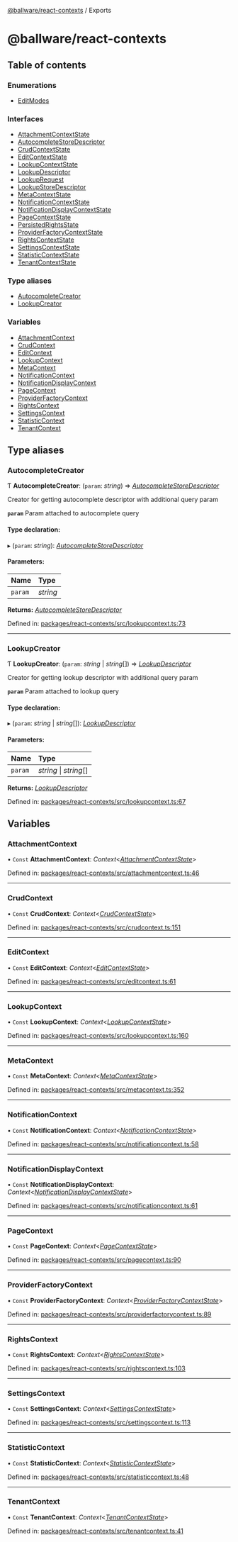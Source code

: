 [@ballware/react-contexts](README.md) / Exports

# @ballware/react-contexts

## Table of contents

### Enumerations

- [EditModes](enums/editmodes.md)

### Interfaces

- [AttachmentContextState](interfaces/attachmentcontextstate.md)
- [AutocompleteStoreDescriptor](interfaces/autocompletestoredescriptor.md)
- [CrudContextState](interfaces/crudcontextstate.md)
- [EditContextState](interfaces/editcontextstate.md)
- [LookupContextState](interfaces/lookupcontextstate.md)
- [LookupDescriptor](interfaces/lookupdescriptor.md)
- [LookupRequest](interfaces/lookuprequest.md)
- [LookupStoreDescriptor](interfaces/lookupstoredescriptor.md)
- [MetaContextState](interfaces/metacontextstate.md)
- [NotificationContextState](interfaces/notificationcontextstate.md)
- [NotificationDisplayContextState](interfaces/notificationdisplaycontextstate.md)
- [PageContextState](interfaces/pagecontextstate.md)
- [PersistedRightsState](interfaces/persistedrightsstate.md)
- [ProviderFactoryContextState](interfaces/providerfactorycontextstate.md)
- [RightsContextState](interfaces/rightscontextstate.md)
- [SettingsContextState](interfaces/settingscontextstate.md)
- [StatisticContextState](interfaces/statisticcontextstate.md)
- [TenantContextState](interfaces/tenantcontextstate.md)

### Type aliases

- [AutocompleteCreator](modules.md#autocompletecreator)
- [LookupCreator](modules.md#lookupcreator)

### Variables

- [AttachmentContext](modules.md#attachmentcontext)
- [CrudContext](modules.md#crudcontext)
- [EditContext](modules.md#editcontext)
- [LookupContext](modules.md#lookupcontext)
- [MetaContext](modules.md#metacontext)
- [NotificationContext](modules.md#notificationcontext)
- [NotificationDisplayContext](modules.md#notificationdisplaycontext)
- [PageContext](modules.md#pagecontext)
- [ProviderFactoryContext](modules.md#providerfactorycontext)
- [RightsContext](modules.md#rightscontext)
- [SettingsContext](modules.md#settingscontext)
- [StatisticContext](modules.md#statisticcontext)
- [TenantContext](modules.md#tenantcontext)

## Type aliases

### AutocompleteCreator

Ƭ **AutocompleteCreator**: (`param`: *string*) => [*AutocompleteStoreDescriptor*](interfaces/autocompletestoredescriptor.md)

Creator for getting autocomplete descriptor with additional query param

**`param`** Param attached to autocomplete query

#### Type declaration:

▸ (`param`: *string*): [*AutocompleteStoreDescriptor*](interfaces/autocompletestoredescriptor.md)

#### Parameters:

Name | Type |
:------ | :------ |
`param` | *string* |

**Returns:** [*AutocompleteStoreDescriptor*](interfaces/autocompletestoredescriptor.md)

Defined in: [packages/react-contexts/src/lookupcontext.ts:73](https://github.com/ballware/ballware-client/blob/88ab695/packages/react-contexts/src/lookupcontext.ts#L73)

___

### LookupCreator

Ƭ **LookupCreator**: (`param`: *string* \| *string*[]) => [*LookupDescriptor*](interfaces/lookupdescriptor.md)

Creator for getting lookup descriptor with additional query param

**`param`** Param attached to lookup query

#### Type declaration:

▸ (`param`: *string* \| *string*[]): [*LookupDescriptor*](interfaces/lookupdescriptor.md)

#### Parameters:

Name | Type |
:------ | :------ |
`param` | *string* \| *string*[] |

**Returns:** [*LookupDescriptor*](interfaces/lookupdescriptor.md)

Defined in: [packages/react-contexts/src/lookupcontext.ts:67](https://github.com/ballware/ballware-client/blob/88ab695/packages/react-contexts/src/lookupcontext.ts#L67)

## Variables

### AttachmentContext

• `Const` **AttachmentContext**: *Context*<[*AttachmentContextState*](interfaces/attachmentcontextstate.md)\>

Defined in: [packages/react-contexts/src/attachmentcontext.ts:46](https://github.com/ballware/ballware-client/blob/88ab695/packages/react-contexts/src/attachmentcontext.ts#L46)

___

### CrudContext

• `Const` **CrudContext**: *Context*<[*CrudContextState*](interfaces/crudcontextstate.md)\>

Defined in: [packages/react-contexts/src/crudcontext.ts:151](https://github.com/ballware/ballware-client/blob/88ab695/packages/react-contexts/src/crudcontext.ts#L151)

___

### EditContext

• `Const` **EditContext**: *Context*<[*EditContextState*](interfaces/editcontextstate.md)\>

Defined in: [packages/react-contexts/src/editcontext.ts:61](https://github.com/ballware/ballware-client/blob/88ab695/packages/react-contexts/src/editcontext.ts#L61)

___

### LookupContext

• `Const` **LookupContext**: *Context*<[*LookupContextState*](interfaces/lookupcontextstate.md)\>

Defined in: [packages/react-contexts/src/lookupcontext.ts:160](https://github.com/ballware/ballware-client/blob/88ab695/packages/react-contexts/src/lookupcontext.ts#L160)

___

### MetaContext

• `Const` **MetaContext**: *Context*<[*MetaContextState*](interfaces/metacontextstate.md)\>

Defined in: [packages/react-contexts/src/metacontext.ts:352](https://github.com/ballware/ballware-client/blob/88ab695/packages/react-contexts/src/metacontext.ts#L352)

___

### NotificationContext

• `Const` **NotificationContext**: *Context*<[*NotificationContextState*](interfaces/notificationcontextstate.md)\>

Defined in: [packages/react-contexts/src/notificationcontext.ts:58](https://github.com/ballware/ballware-client/blob/88ab695/packages/react-contexts/src/notificationcontext.ts#L58)

___

### NotificationDisplayContext

• `Const` **NotificationDisplayContext**: *Context*<[*NotificationDisplayContextState*](interfaces/notificationdisplaycontextstate.md)\>

Defined in: [packages/react-contexts/src/notificationcontext.ts:61](https://github.com/ballware/ballware-client/blob/88ab695/packages/react-contexts/src/notificationcontext.ts#L61)

___

### PageContext

• `Const` **PageContext**: *Context*<[*PageContextState*](interfaces/pagecontextstate.md)\>

Defined in: [packages/react-contexts/src/pagecontext.ts:90](https://github.com/ballware/ballware-client/blob/88ab695/packages/react-contexts/src/pagecontext.ts#L90)

___

### ProviderFactoryContext

• `Const` **ProviderFactoryContext**: *Context*<[*ProviderFactoryContextState*](interfaces/providerfactorycontextstate.md)\>

Defined in: [packages/react-contexts/src/providerfactorycontext.ts:89](https://github.com/ballware/ballware-client/blob/88ab695/packages/react-contexts/src/providerfactorycontext.ts#L89)

___

### RightsContext

• `Const` **RightsContext**: *Context*<[*RightsContextState*](interfaces/rightscontextstate.md)\>

Defined in: [packages/react-contexts/src/rightscontext.ts:103](https://github.com/ballware/ballware-client/blob/88ab695/packages/react-contexts/src/rightscontext.ts#L103)

___

### SettingsContext

• `Const` **SettingsContext**: *Context*<[*SettingsContextState*](interfaces/settingscontextstate.md)\>

Defined in: [packages/react-contexts/src/settingscontext.ts:113](https://github.com/ballware/ballware-client/blob/88ab695/packages/react-contexts/src/settingscontext.ts#L113)

___

### StatisticContext

• `Const` **StatisticContext**: *Context*<[*StatisticContextState*](interfaces/statisticcontextstate.md)\>

Defined in: [packages/react-contexts/src/statisticcontext.ts:48](https://github.com/ballware/ballware-client/blob/88ab695/packages/react-contexts/src/statisticcontext.ts#L48)

___

### TenantContext

• `Const` **TenantContext**: *Context*<[*TenantContextState*](interfaces/tenantcontextstate.md)\>

Defined in: [packages/react-contexts/src/tenantcontext.ts:41](https://github.com/ballware/ballware-client/blob/88ab695/packages/react-contexts/src/tenantcontext.ts#L41)

